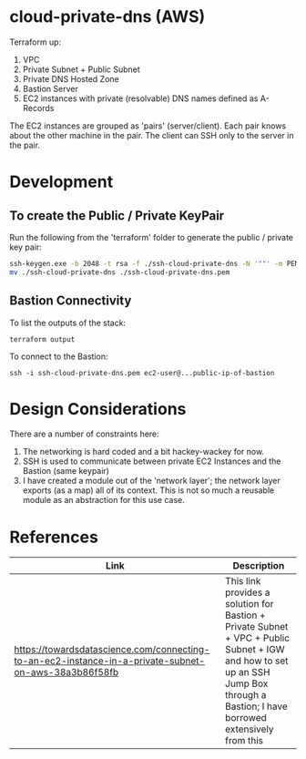 # cloud-private-dns (AWS)
Terraform up:

1. VPC
2. Private Subnet + Public Subnet
3. Private DNS Hosted Zone
4. Bastion Server
5. EC2 instances with private (resolvable) DNS names defined as A-Records

The EC2 instances are grouped as 'pairs' (server/client). Each pair knows about the other machine in the pair. The client can SSH only to the server in the pair. 

# Development

## To create the Public / Private KeyPair
Run the following from the 'terraform' folder to generate the public / private key pair:

```bash
ssh-keygen.exe -b 2048 -t rsa -f ./ssh-cloud-private-dns -N '""' -m PEM -C "private-key"
mv ./ssh-cloud-private-dns ./ssh-cloud-private-dns.pem
```

## Bastion Connectivity
To list the outputs of the stack:

```
terraform output
```

To connect to the Bastion:

```
ssh -i ssh-cloud-private-dns.pem ec2-user@...public-ip-of-bastion
```

# Design Considerations
There are a number of constraints here:

1. The networking is hard coded and a bit hackey-wackey for now. 
2. SSH is used to communicate between private EC2 Instances and the Bastion (same keypair)
3. I have created a module out of the 'network layer'; the network layer exports (as a map) all of its context. This is not so much a reusable module as an abstraction for this use case. 

# References
| Link | Description |
| ---- | ----------- |
| https://towardsdatascience.com/connecting-to-an-ec2-instance-in-a-private-subnet-on-aws-38a3b86f58fb | This link provides a solution for Bastion + Private Subnet + VPC + Public Subnet + IGW and how to set up an SSH Jump Box through a Bastion; I have borrowed extensively from this |
